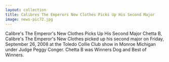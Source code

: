 ```yaml
---
layout: collection
title: Calibres The Emperors New Clothes Picks Up His Second Major
image: news-pic72.jpg
---
```

Calibre's The Emperor's New Clothes Picks Up His Second Major
 Chetta B, Calibre's The Emperor's New Clothes picked up his second major on Friday, September 26, 2008 at the Toledo Collie Club show in Monroe Michigan under Judge Peggy Conger. Chetta B was Winners Dog and Best of Winners.
